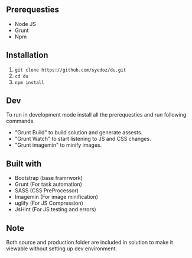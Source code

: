 ## Prerequesties

- Node JS
- Grunt
- Npm

## Installation

1. `git clone https://github.com/syedoz/du.git`
2. `cd du`
3. `npm install`

## Dev

To run in development mode install all the prerequesties and run following commands.

* "Grunt Build" to build solution and generate assests.
* "Grunt Watch" to start listening to JS and CSS changes.
* "Grunt imagemin" to minify images.


## Built with

* Bootstrap (base framrwork)
* Grunt (For task automation)
* SASS (CSS PreProcessor)
* Imagemin (For image minification)
* uglify (For JS Compression)
* JsHint (For JS testing and errors)


## Note

Both source and production folder are included in solution to make it viewable without setting up dev environment.
